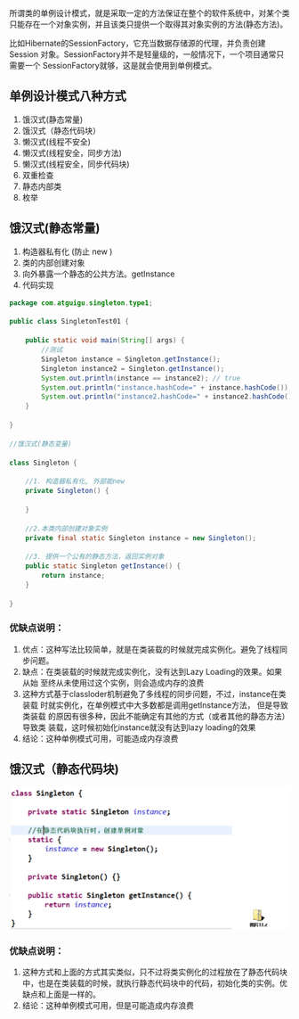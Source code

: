 所谓类的单例设计模式，就是采取一定的方法保证在整个的软件系统中，对某个类
只能存在一个对象实例，并且该类只提供一个取得其对象实例的方法(静态方法)。

比如Hibernate的SessionFactory，它充当数据存储源的代理，并负责创建Session
对象。SessionFactory并不是轻量级的，一般情况下，一个项目通常只需要一个
SessionFactory就够，这是就会使用到单例模式。

## 单例设计模式八种方式
1) 饿汉式(静态常量)
2) 饿汉式（静态代码块）
3) 懒汉式(线程不安全)
4) 懒汉式(线程安全，同步方法)
5) 懒汉式(线程安全，同步代码块)
6) 双重检查
7) 静态内部类
8) 枚举

##  饿汉式(静态常量)

1) 构造器私有化 (防止 new )
2) 类的内部创建对象
3) 向外暴露一个静态的公共方法。getInstance
4) 代码实现

````java
package com.atguigu.singleton.type1;

public class SingletonTest01 {

	public static void main(String[] args) {
		//测试
		Singleton instance = Singleton.getInstance();
		Singleton instance2 = Singleton.getInstance();
		System.out.println(instance == instance2); // true
		System.out.println("instance.hashCode=" + instance.hashCode());
		System.out.println("instance2.hashCode=" + instance2.hashCode());
	}

}

//饿汉式(静态变量)

class Singleton {
	
	//1. 构造器私有化, 外部能new
	private Singleton() {
		
	}
	
	//2.本类内部创建对象实例
	private final static Singleton instance = new Singleton();
	
	//3. 提供一个公有的静态方法，返回实例对象
	public static Singleton getInstance() {
		return instance;
	}
	
}
````

### 优缺点说明：
1) 优点：这种写法比较简单，就是在类装载的时候就完成实例化。避免了线程同
步问题。
2) 缺点：在类装载的时候就完成实例化，没有达到Lazy Loading的效果。如果从始
至终从未使用过这个实例，则会造成内存的浪费
3) 这种方式基于classloder机制避免了多线程的同步问题，不过，instance在类装载
时就实例化，在单例模式中大多数都是调用getInstance方法， 但是导致类装载
的原因有很多种，因此不能确定有其他的方式（或者其他的静态方法）导致类
装载，这时候初始化instance就没有达到lazy loading的效果
4) 结论：这种单例模式可用，可能造成内存浪费


## 饿汉式（静态代码块)

![image-1](images/1.png)

### 优缺点说明：
1) 这种方式和上面的方式其实类似，只不过将类实例化的过程放在了静态代码块
中，也是在类装载的时候，就执行静态代码块中的代码，初始化类的实例。优
缺点和上面是一样的。
2) 结论：这种单例模式可用，但是可能造成内存浪费

